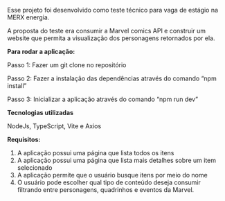 Esse projeto foi desenvolvido como teste técnico para vaga de estágio na MERX energia.


A proposta do teste era consumir a Marvel comics API e construir um website que permita a visualização dos personagens retornados por ela.


**Para rodar a aplicação:**

Passo 1: Fazer  um git clone no repositório

Passo 2: Fazer a instalação das dependências através do comando “npm install”

Passo 3: Inicializar a aplicação através do comando “npm run dev”



**Tecnologias utilizadas**

NodeJs, TypeScript, Vite e Axios


**Requisitos:**
1. A aplicação possui uma página que lista todos os itens
2. A aplicação possui uma página que lista mais detalhes sobre um item selecionado
3. A aplicação permite que o usuário busque itens por meio do nome
4. O usuário pode escolher qual tipo de conteúdo deseja consumir filtrando entre personagens, quadrinhos e eventos da Marvel.
